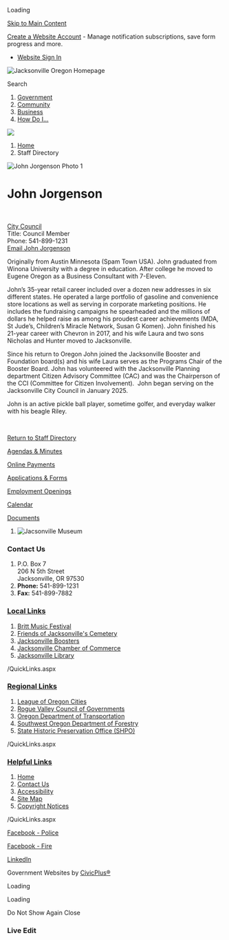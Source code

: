 Loading

[Skip to Main Content](https://www.jacksonvilleor.us/directory.aspx?EID=106%2F)

[Create a Website Account](https://www.jacksonvilleor.us/MyAccount/ProfileCreate) - Manage notification subscriptions, save form progress and more.   

- [Website Sign In](https://www.jacksonvilleor.us/MyAccount)

![Jacksonville Oregon Homepage](https://www.jacksonvilleor.us/ImageRepository/Document?documentID=1308)

Search

1. [Government](https://www.jacksonvilleor.us/27/Government)
2. [Community](https://www.jacksonvilleor.us/31/Community)
3. [Business](https://www.jacksonvilleor.us/35/Business)
4. [How Do I...](https://www.jacksonvilleor.us/9/How-Do-I)

<!--THE END-->

![](https://www.jacksonvilleor.us/ImageRepository/Document?documentID=1311)

1. [Home](https://www.jacksonvilleor.us)
2. Staff Directory

![John Jorgenson Photo 1](https://www.jacksonvilleor.us/ImageRepository/Document?documentID=1479 "John Jorgenson Photo 1")

# John Jorgenson

 

[City Council](https://www.jacksonvilleor.us/Directory.aspx?DID=13)  
Title: Council Member  
Phone: 541-899-1231  
[Email John Jorgenson](mailto:councilorjorgenson@jacksonvilleor.us)

Originally from Austin Minnesota (Spam Town USA). John graduated from Winona University with a degree in education. After college he moved to Eugene Oregon as a Business Consultant with 7-Eleven.

John’s 35-year retail career included over a dozen new addresses in six different states. He operated a large portfolio of gasoline and convenience store locations as well as serving in corporate marketing positions. He includes the fundraising campaigns he spearheaded and the millions of dollars he helped raise as among his proudest career achievements (MDA, St Jude’s, Children’s Miracle Network, Susan G Komen). John finished his 21-year career with Chevron in 2017, and his wife Laura and two sons Nicholas and Hunter moved to Jacksonville.

Since his return to Oregon John joined the Jacksonville Booster and Foundation board(s) and his wife Laura serves as the Programs Chair of the Booster Board. John has volunteered with the Jacksonville Planning department Citizen Advisory Committee (CAC) and was the Chairperson of the CCI (Committee for Citizen Involvement).  John began serving on the Jacksonville City Council in January 2025.

John is an active pickle ball player, sometime golfer, and everyday walker with his beagle Riley. 

 

[Return to Staff Directory](https://www.jacksonvilleor.us/Directory.aspx)

[Agendas &amp; Minutes](https://www.jacksonvilleor.us/agendacenter)

[Online Payments](https://www.jacksonvilleor.us/448/E-Payment-Page)

[Applications &amp; Forms](https://www.jacksonvilleor.us/formcenter) 

[Employment Openings](https://www.jacksonvilleor.us/Jobs.aspx)

[Calendar](https://www.jacksonvilleor.us/calendar.aspx?CID=22%2C14&showPastEvents=false)

[Documents](https://www.jacksonvilleor.us/documentcenter)

1. ![Jacsonville Museum](https://www.jacksonvilleor.us/ImageRepository/Document?documentId=1343)

### Contact Us

1. P.O. Box 7  
   206 N 5th Street   
   Jacksonville, OR 97530
2. **Phone:** 541-899-1231
3. **Fax:** 541-899-7882

### [Local Links](https://www.jacksonvilleor.us/QuickLinks.aspx?CID=21)

1. [Britt Music Festival](https://www.brittfest.org)
2. [Friends of Jacksonville's Cemetery](https://www.friendsjvillecemetery.org)
3. [Jacksonville Boosters](https://jacksonvilleboosters.org)
4. [Jacksonville Chamber of Commerce](https://jacksonvilleoregon.org)
5. [Jacksonville Library](https://jcls.org/jacksonville)

/QuickLinks.aspx

### [Regional Links](https://www.jacksonvilleor.us/QuickLinks.aspx?CID=26)

1. [League of Oregon Cities](https://www.orcities.org)
2. [Rogue Valley Council of Governments](https://rvcog.org)
3. [Oregon Department of Transportation](https://www.oregon.gov/ODOT/Pages/index.aspx)
4. [Southwest Oregon Department of Forestry](https://swofire.com)
5. [State Historic Preservation Office (SHPO)](https://www.oregon.gov/oprd/HCD/SHPO/Pages/index.aspx)

/QuickLinks.aspx

### [Helpful Links](https://www.jacksonvilleor.us/QuickLinks.aspx?CID=13)

1. [Home](https://www.jacksonvilleor.us)
2. [Contact Us](https://www.jacksonvilleor.us/directory.aspx)
3. [Accessibility](https://www.jacksonvilleor.us/Accessibility)
4. [Site Map](https://www.jacksonvilleor.us/sitemap)
5. [Copyright Notices](https://www.jacksonvilleor.us/site/copyright)

/QuickLinks.aspx

[Facebook - Police](https://www.facebook.com/Jacksonvillepolice)

[Facebook - Fire](https://www.facebook.com/Jvillefire8200)

[LinkedIn](https://www.jacksonvilleor.us/linkedin) 

Government Websites by [CivicPlus®](https://connect.civicplus.com/referral)

Loading

Loading

Do Not Show Again Close

### Live Edit